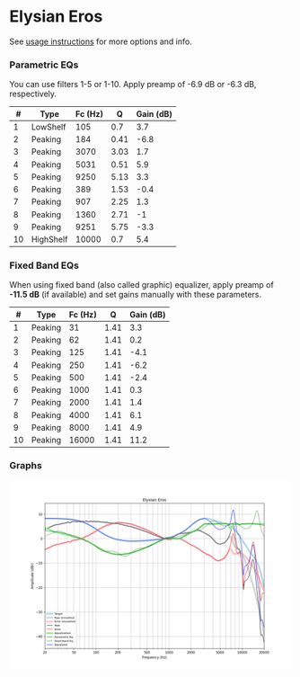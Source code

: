 # Elysian Eros
See [usage instructions](https://github.com/jaakkopasanen/AutoEq#usage) for more options and info.

### Parametric EQs
You can use filters 1-5 or 1-10. Apply preamp of -6.9 dB or -6.3 dB, respectively.

|   # | Type      |   Fc (Hz) |    Q |   Gain (dB) |
|-----|-----------|-----------|------|-------------|
|   1 | LowShelf  |       105 | 0.7  |         3.7 |
|   2 | Peaking   |       184 | 0.41 |        -6.8 |
|   3 | Peaking   |      3070 | 3.03 |         1.7 |
|   4 | Peaking   |      5031 | 0.51 |         5.9 |
|   5 | Peaking   |      9250 | 5.13 |         3.3 |
|   6 | Peaking   |       389 | 1.53 |        -0.4 |
|   7 | Peaking   |       907 | 2.25 |         1.3 |
|   8 | Peaking   |      1360 | 2.71 |        -1   |
|   9 | Peaking   |      9251 | 5.75 |        -3.3 |
|  10 | HighShelf |     10000 | 0.7  |         5.4 |

### Fixed Band EQs
When using fixed band (also called graphic) equalizer, apply preamp of **-11.5 dB** (if available) and set gains manually with these parameters.

|   # | Type    |   Fc (Hz) |    Q |   Gain (dB) |
|-----|---------|-----------|------|-------------|
|   1 | Peaking |        31 | 1.41 |         3.3 |
|   2 | Peaking |        62 | 1.41 |         0.2 |
|   3 | Peaking |       125 | 1.41 |        -4.1 |
|   4 | Peaking |       250 | 1.41 |        -6.2 |
|   5 | Peaking |       500 | 1.41 |        -2.4 |
|   6 | Peaking |      1000 | 1.41 |         0.3 |
|   7 | Peaking |      2000 | 1.41 |         1.4 |
|   8 | Peaking |      4000 | 1.41 |         6.1 |
|   9 | Peaking |      8000 | 1.41 |         4.9 |
|  10 | Peaking |     16000 | 1.41 |        11.2 |

### Graphs
![](./Elysian%20Eros.png)
